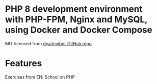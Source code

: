 # PHP 8 development environment with PHP-FPM, Nginx and MySQL, using Docker and Docker Compose

MIT licensed from [dyarleniber GitHub repo](https://github.com/dyarleniber/docker-php/tree/master)

# Features
Exercises from ENI School on PHP
